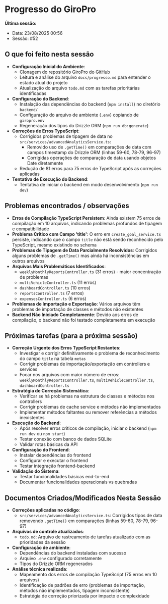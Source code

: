 # Progresso do GiroPro

**Última sessão:**
- Data: 23/08/2025 00:56
- Sessão: #52

## O que foi feito nesta sessão
- **Configuração Inicial do Ambiente**:
  - Clonagem do repositório GiroPro do GitHub
  - Leitura e análise do arquivo `docs/progresso.md` para entender o estado atual do projeto
  - Atualização do arquivo `todo.md` com as tarefas prioritárias identificadas
- **Configuração do Backend**:
  - Instalação das dependências do backend (`npm install`) no diretório `backend/`
  - Configuração do arquivo de ambiente (`.env`) copiando de `giropro.env`
  - Regeneração dos tipos do Drizzle ORM (`npm run db:generate`)
- **Correções de Erros TypeScript**:
  - Corrigidos problemas de tipagem de data no `src/services/advancedAnalyticsService.ts`:
    - Removido uso de `.getTime()` em comparações de data com campos timestamp do Drizzle ORM (linhas 59-60, 78-79, 96-97)
    - Corrigidas operações de comparação de data usando objetos Date diretamente
  - Redução de 81 erros para 75 erros de TypeScript após as correções aplicadas
- **Tentativa de Execução do Backend**:
  - Tentativa de iniciar o backend em modo desenvolvimento (`npm run dev`)

## Problemas encontrados / observações
- **Erros de Compilação TypeScript Persistem**: Ainda existem 75 erros de compilação em 10 arquivos, indicando problemas profundos de tipagem e compatibilidade
- **Problema Crítico com Campo 'title'**: O erro em `create_goal_service.ts` persiste, indicando que o campo `title` não está sendo reconhecido pelo TypeScript, mesmo existindo no schema
- **Problemas de Tipagem de Data Parcialmente Resolvidos**: Corrigidos alguns problemas de `.getTime()` mas ainda há inconsistências em outros arquivos
- **Arquivos Mais Problemáticos Identificados**:
  - `weeklyMonthlyReportsController.ts` (31 erros) - maior concentração de problemas
  - `multiVehicleController.ts` (11 erros)
  - `dashboardController.ts` (10 erros)
  - `reportsController.ts` (7 erros)
  - `expensesController.ts` (6 erros)
- **Problemas de Importação e Exportação**: Vários arquivos têm problemas de importação de classes e métodos não existentes
- **Backend Não Iniciado Completamente**: Devido aos erros de compilação, o backend não foi testado completamente em execução

## Próximas tarefas (para a próxima sessão)
- **Correção Urgente dos Erros TypeScript Restantes**:
  - Investigar e corrigir definitivamente o problema de reconhecimento do campo `title` na tabela `metas`
  - Corrigir problemas de importação/exportação em controllers e services
  - Focar nos arquivos com maior número de erros: `weeklyMonthlyReportsController.ts`, `multiVehicleController.ts`, `dashboardController.ts`
- **Estratégia de Correção Sistemática**:
  - Verificar se há problemas na estrutura de classes e métodos nos controllers
  - Corrigir problemas de cache service e métodos não implementados
  - Implementar métodos faltantes ou remover referências a métodos inexistentes
- **Execução do Backend**:
  - Após resolver erros críticos de compilação, iniciar o backend (`npm run dev` ou `npm start`)
  - Testar conexão com banco de dados SQLite
  - Validar rotas básicas da API
- **Configuração do Frontend**:
  - Instalar dependências do frontend
  - Configurar e executar o frontend
  - Testar integração frontend-backend
- **Validação do Sistema**:
  - Testar funcionalidades básicas end-to-end
  - Documentar funcionalidades operacionais vs quebradas

## Documentos Criados/Modificados Nesta Sessão
- **Correções aplicadas no código**:
  - `src/services/advancedAnalyticsService.ts`: Corrigidos tipos de data removendo `.getTime()` em comparações (linhas 59-60, 78-79, 96-97)
- **Arquivos de controle atualizados**:
  - `todo.md`: Arquivo de rastreamento de tarefas atualizado com as prioridades da sessão
- **Configuração de ambiente**:
  - Dependências do backend instaladas com sucesso
  - Arquivo `.env` configurado corretamente
  - Tipos do Drizzle ORM regenerados
- **Análise técnica realizada**:
  - Mapeamento dos erros de compilação TypeScript (75 erros em 10 arquivos)
  - Identificação de padrões de erro (problemas de importação, métodos não implementados, tipagem inconsistente)
  - Estratégia de correção priorizada por impacto e complexidade

